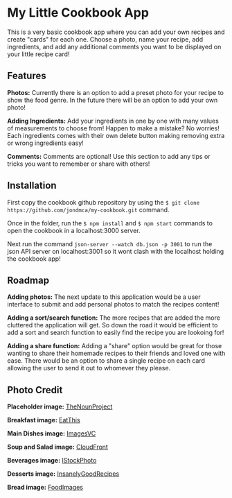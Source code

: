 # My Little Cookbook App 

This is a very basic cookbook app where you can add your own recipes and create "cards" for each one. Choose a photo, name your recipe, add ingredients, and add any additional comments you want to be displayed on your little recipe card!

## Features

**Photos:** Currently there is an option to add a preset photo for your recipe to show the food genre. In the future there will be an option to add your own photo!

**Adding Ingredients:** Add your ingredients in one by one with many values of measurements to choose from! Happen to make a mistake? No worries! Each ingredients comes with their own delete button making removing extra or wrong ingredients easy!

**Comments:** Comments are optional! Use this section to add any tips or tricks you want to remember or share with others!

## Installation

First copy the cookbook github repository by using the `$ git clone https://github.com/jondmca/my-cookbook.git` command.

Once in the folder, run the `$ npm install` and `$ npm start` commands to open the cookbook in a localhost:3000 server.

Next run the command `json-server --watch db.json -p 3001` to run the json API server on localhost:3001 so it wont clash with the localhost holding the cookbook app!

## Roadmap

**Adding photos:** The next update to this application would be a user interface to submit and add personal photos to match the recipes content!

**Adding a sort/search function:** The more recipes that are added the more cluttered the application will get. So down the road it would be efficient to add a sort and search function to easily find the recipe you are lookoing for!

**Adding a share function:** Adding a "share" option would be great for those wanting to share their homemade recipes to their friends and loved one with ease. There would be an option to share a single recipe on each card allowing the user to send it out to whomever they please.

## Photo Credit

**Placeholder image:** [TheNounProject](https://static.thenounproject.com/png/396915-200.png)

**Breakfast image:** [EatThis](https://www.eatthis.com/wp-content/uploads/sites/4/2017/12/waffle-honey-yogurt-bananas-flickr.jpg?quality=82&strip=1)

**Main Dishes image:** [ImagesVC](https://imagesvc.meredithcorp.io/v3/mm/image?url=https%3A%2F%2Fimg1.cookinglight.timeinc.net%2Fsites%2Fdefault%2Ffiles%2Fstyles%2F4_3_horizontal_-_1200x900%2Fpublic%2Fupdated_main_images%2Foh3959p126-smothered-pork-chops-x.jpg%3Fitok%3DiBpDV9vo)

**Soup and Salad image:** [CloudFront](https://cloudfront.bjsrestaurants.com/img_57aa2244b66748.94683902_Soup%26SaladCombo-01.jpg)

**Beverages image:** [IStockPhoto](https://media.istockphoto.com/photos/summer-drinks-set-berry-fruit-and-citrus-nonalcoholic-refreshing-ice-picture-id1163813332?k=20&m=1163813332&s=612x612&w=0&h=mEqi5bPSN6njhWrzLzGWgTmAsDBt4OtyvU7MsL_Ze-Q=)

**Desserts image:** [InsanelyGoodRecipes](https://insanelygoodrecipes.com/wp-content/uploads/2021/05/Cherry-Cheesecake-with-Berry-Sauce.png)

**Bread image:** [FoodImages](https://food-images.files.bbci.co.uk/food/recipes/paul_hollywoods_crusty_83536_16x9.jpg)